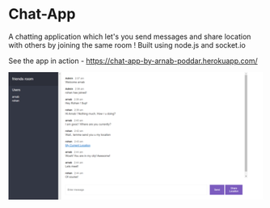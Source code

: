# Chat-App
A chatting application which let's you send messages and share location with others by joining the same room ! 
Built using node.js and socket.io

See the app in action - https://chat-app-by-arnab-poddar.herokuapp.com/


![snap](chat.png)

